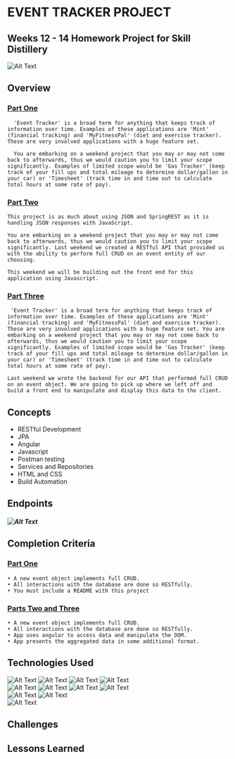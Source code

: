 # EVENT TRACKER PROJECT

## Weeks 12 - 14 Homework Project for Skill Distillery
![Alt Text](https://media.licdn.com/dms/image/C510BAQGcpYt2uJmayQ/company-logo_200_200/0?e=2159024400&v=beta&t=8O5Shdlep30sQ_juAPhlhUJi1jz-wl7FrJom6oG4cnw)

## Overview
### [Part One](https://github.com/SkillDistillery/SD24/blob/master/rest/EventTracker/README.md)

	  'Event Tracker' is a broad term for anything that keeps track of information over time. Examples of these applications are 'Mint' (financial tracking) and 'MyFitnessPal' (diet and exercise tracker). These are very involved applications with a huge feature set.

	  You are embarking on a weekend project that you may or may not come back to afterwards, thus we would caution you to limit your scope significantly. Examples of limited scope would be 'Gas Tracker' (keep track of your fill ups and total mileage to determine dollar/gallon in your car) or 'Timesheet' (track time in and time out to calculate total hours at some rate of pay).

### [Part Two](https://github.com/SkillDistillery/SD24/blob/master/javascript/eventTracker/README.md)

	This project is as much about using JSON and SpringREST as it is handling JSON responses with JavaScript.

	You are embarking on a weekend project that you may or may not come back to afterwards, thus we would caution you to limit your scope significantly. Last weekend we created a RESTful API that provided us with the ability to perform full CRUD on an event entity of our choosing.

	This weekend we will be building out the front end for this application using Javascript.

### [Part Three](https://github.com/SkillDistillery/SD24/blob/master/angular/eventTracker/README.md)

	 'Event Tracker' is a broad term for anything that keeps track of information over time. Examples of these applications are 'Mint' (financial tracking) and 'MyFitnessPal' (diet and exercise tracker). These are very involved applications with a huge feature set. You are embarking on a weekend project that you may or may not come back to afterwards, thus we would caution you to limit your scope significantly. Examples of limited scope would be 'Gas Tracker' (keep track of your fill ups and total mileage to determine dollar/gallon in your car) or 'Timesheet' (track time in and time out to calculate total hours at some rate of pay).

	Last weekend we wrote the backend for our API that performed full CRUD on an event object. We are going to pick up where we left off and build a front end to manipulate and display this data to the client.

## Concepts

* RESTful Development
* JPA
* Angular
* Javascript
* Postman testing
* Services and Repositories
* HTML and CSS
* Build Automation

## Endpoints
##### ![Alt Text](https://i.imgur.com/GhuUSOE.png)

## Completion Criteria
### [Part One](https://github.com/SkillDistillery/SD24/blob/master/rest/EventTracker/README.md)


	• A new event object implements full CRUD.
	• All interactions with the database are done so RESTfully.
	• You must include a README with this project


### [Parts Two and Three](https://github.com/SkillDistillery/SD24/blob/master/angular/eventTracker/README.md)


	• A new event object implements full CRUD.
	• All interactions with the database are done so RESTfully.
	• App uses angular to access data and manipulate the DOM.
	• App presents the aggregated data in some additional format.


## Technologies Used
![Alt Text](http://www.pngall.com/wp-content/uploads/2016/05/Java-PNG-180x180.png)
![Alt Text](https://itemis.ch/wp-content/uploads/sites/23/2015/06/eclipse5-180x180.jpg)
![Alt Text](https://media.trustradius.com/product-logos/GV/6S/3COGMZ775P74-180x180.PNG)
![Alt Text](http://www.pngall.com/wp-content/uploads/2016/04/Github-Free-PNG-Image.png)
<br>
![Alt Text](http://ifixit.ie/wp-content/uploads/2015/02/Apple-logo-180x180.png)
![Alt Text](https://media.trustradius.com/product-logos/HK/19/A1STBOL3HJCR-180x180.JPEG)
![Alt Text](https://careers.google.com/jobs/dist/img/meta/careers_apple-touch-icon-180x180.a4632facecb104f3a686.png)
![Alt Text](https://www.actian.com/wp-content/uploads/2018/09/AWS-Logo.png)
<br>
![Alt Text](https://really-simple-ssl.com/wp-content/uploads/2017/07/icon-mamppro.png)
![Alt Text](https://secure.meetupstatic.com/photos/event/c/0/a/e/600_460069326.jpeg)
<br>
![Alt Text](https://miro.medium.com/max/1431/1*Rld1TfAruYCz4EA-5kHJLA.png)

## Challenges

## Lessons Learned
